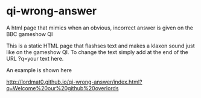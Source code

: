 qi-wrong-answer
=============

A html page that mimics when an obvious, incorrect answer is given on the BBC gameshow QI


This is a static HTML page that flashses text and makes a klaxon sound just like on the gameshow QI. To change the text simply add at the end of the URL ?q=your text here.

An example is shown here

http://lordmat0.github.io/qi-wrong-answer/index.html?q=Welcome%20our%20github%20overlords